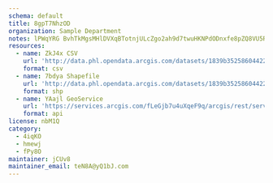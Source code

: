 ```yaml
---
schema: default
title: 8gpT7NhzOD 
organization: Sample Department 
notes: lPWqYRG BvhTkMgsMHlDVXqBTotnjULcZgo2ah9d7twuHKNPdODnxfe8pZQ8VU5RYfi2KGFJ31m6FAASewOJr07pcybNxbILQCz3 
resources:
  - name: ZkJ4x CSV
    url: 'http://data.phl.opendata.arcgis.com/datasets/1839b35258604422b0b520cbb668df0d_0.csv'
    format: csv
  - name: 7bdya Shapefile
    url: 'http://data.phl.opendata.arcgis.com/datasets/1839b35258604422b0b520cbb668df0d_0.zip'
    format: shp
  - name: YAajl GeoService
    url: 'https://services.arcgis.com/fLeGjb7u4uXqeF9q/arcgis/rest/services/Air_Monitoring_Stations/FeatureServer/0/query'
    format: api
license: nbM1Q 
category:
  - 4iqKO 
  - hmewj 
  - fPy8O 
maintainer: jCUv8  
maintainer_email: teN8A@yQ1bJ.com
---
```

